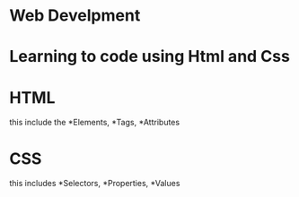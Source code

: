 # Web Develpment
# Learning to code using Html and Css
# HTML
this include the *Elements, *Tags, *Attributes
# CSS
this includes *Selectors, *Properties, *Values
